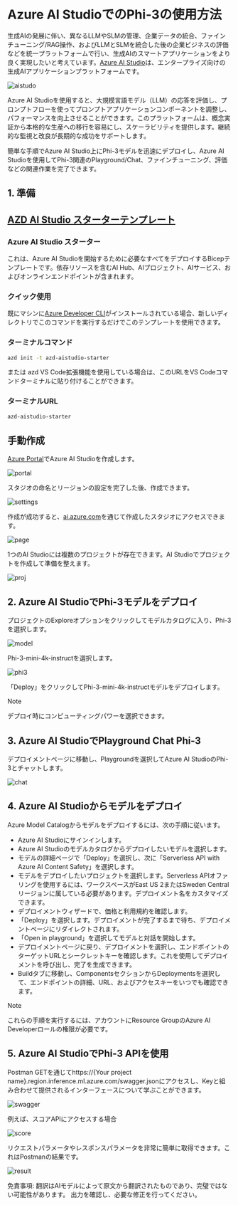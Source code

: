# **Azure AI StudioでのPhi-3の使用方法**

生成AIの発展に伴い、異なるLLMやSLMの管理、企業データの統合、ファインチューニング/RAG操作、およびLLMとSLMを統合した後の企業ビジネスの評価などを統一プラットフォームで行い、生成AIのスマートアプリケーションをより良く実現したいと考えています。[Azure AI Studio](https://ai.azure.com)は、エンタープライズ向けの生成AIアプリケーションプラットフォームです。

![aistudo](../../../../translated_images/ai-studio-home.e25e21a22af0a57c0cb02815f4c7554c8816afe8bc3c3008ac74e2eedd9fbaa9.ja.png)

Azure AI Studioを使用すると、大規模言語モデル（LLM）の応答を評価し、プロンプトフローを使ってプロンプトアプリケーションコンポーネントを調整し、パフォーマンスを向上させることができます。このプラットフォームは、概念実証から本格的な生産への移行を容易にし、スケーラビリティを提供します。継続的な監視と改良が長期的な成功をサポートします。

簡単な手順でAzure AI Studio上にPhi-3モデルを迅速にデプロイし、Azure AI Studioを使用してPhi-3関連のPlayground/Chat、ファインチューニング、評価などの関連作業を完了できます。

## **1. 準備**

## [AZD AI Studio スターターテンプレート](https://azure.github.io/awesome-azd/?name=AI+Studio)

### Azure AI Studio スターター

これは、Azure AI Studioを開始するために必要なすべてをデプロイするBicepテンプレートです。依存リソースを含むAI Hub、AIプロジェクト、AIサービス、およびオンラインエンドポイントが含まれます。

### クイック使用

既にマシンに[Azure Developer CLI](https://learn.microsoft.com/azure/developer/azure-developer-cli/overview?WT.mc_id=aiml-138114-kinfeylo)がインストールされている場合、新しいディレクトリでこのコマンドを実行するだけでこのテンプレートを使用できます。

### ターミナルコマンド

```bash
azd init -t azd-aistudio-starter
```

または
azd VS Code拡張機能を使用している場合は、このURLをVS Codeコマンドターミナルに貼り付けることができます。

### ターミナルURL

```bash
azd-aistudio-starter
```

## 手動作成

[Azure Portal](https://portal.azure.com?WT.mc_id=aiml-138114-kinfeylo)でAzure AI Studioを作成します。

![portal](../../../../translated_images/ai-studio-portal.8ae13fc10a0fe53104d7fe8d1c8c59b53f5ff7f4d74e52d81bcd63b5de6baf13.ja.png)

スタジオの命名とリージョンの設定を完了した後、作成できます。

![settings](../../../../translated_images/ai-studio-settings.ac28832948da45fd844232ae8e743f3e657a4b88e8a02ce80ae6bfad8ba4733a.ja.png)

作成が成功すると、[ai.azure.com](https://ai.azure.com/)を通じて作成したスタジオにアクセスできます。

![page](../../../../translated_images/ai-studio-page.9bfba68b0b3662a5323008dab8d9b24d4fc580be93777203bb64ad78283df469.ja.png)

1つのAI Studioには複数のプロジェクトが存在できます。AI Studioでプロジェクトを作成して準備を整えます。

![proj](../../../../translated_images/ai-studio-proj.62b5b49ee77bd4e382a82c1c28c247c1204c11ea212a4d95b39e467c6a24998f.ja.png)

## **2. Azure AI StudioでPhi-3モデルをデプロイ**

プロジェクトのExploreオプションをクリックしてモデルカタログに入り、Phi-3を選択します。

![model](../../../../translated_images/ai-studio-model.d90f85e0b4ce4bbdde6e460304f2e6676502e86ec0aae8f39dd56b7f0538afb9.ja.png)

Phi-3-mini-4k-instructを選択します。

![phi3](../../../../translated_images/ai-studio-phi3.9320ffe396abdbf9d1026637016462406090df88e0883e411b1984be34ed5710.ja.png)

「Deploy」をクリックしてPhi-3-mini-4k-instructモデルをデプロイします。

> [!NOTE]
>
> デプロイ時にコンピューティングパワーを選択できます。

## **3. Azure AI StudioでPlayground Chat Phi-3**

デプロイメントページに移動し、Playgroundを選択してAzure AI StudioのPhi-3とチャットします。

![chat](../../../../translated_images/ai-studio-chat.ba2c631ac2279f2deb4e87998895b0688e33d2f79475da6a3851e3fb3a0495c5.ja.png)

## **4. Azure AI Studioからモデルをデプロイ**

Azure Model Catalogからモデルをデプロイするには、次の手順に従います。

- Azure AI Studioにサインインします。
- Azure AI Studioのモデルカタログからデプロイしたいモデルを選択します。
- モデルの詳細ページで「Deploy」を選択し、次に「Serverless API with Azure AI Content Safety」を選択します。
- モデルをデプロイしたいプロジェクトを選択します。Serverless APIオファリングを使用するには、ワークスペースがEast US 2またはSweden Centralリージョンに属している必要があります。デプロイメント名をカスタマイズできます。
- デプロイメントウィザードで、価格と利用規約を確認します。
- 「Deploy」を選択します。デプロイメントが完了するまで待ち、デプロイメントページにリダイレクトされます。
- 「Open in playground」を選択してモデルと対話を開始します。
- デプロイメントページに戻り、デプロイメントを選択し、エンドポイントのターゲットURLとシークレットキーを確認します。これを使用してデプロイメントを呼び出し、完了を生成できます。
- Buildタブに移動し、ComponentsセクションからDeploymentsを選択して、エンドポイントの詳細、URL、およびアクセスキーをいつでも確認できます。

> [!NOTE]
> これらの手順を実行するには、アカウントにResource GroupのAzure AI Developerロールの権限が必要です。

## **5. Azure AI StudioでPhi-3 APIを使用**

Postman GETを通じてhttps://{Your project name}.region.inference.ml.azure.com/swagger.jsonにアクセスし、Keyと組み合わせて提供されるインターフェースについて学ぶことができます。

![swagger](../../../../translated_images/ai-studio-swagger.ae9e8fff8aba78ec18dc94b0ef251f0efe4ba90e77618ff0df13e1636e196abf.ja.png)

例えば、スコアAPIにアクセスする場合

![score](../../../../translated_images/ai-studio-score.0d5c8ce86241111633e946acf3413d3073957beb81cd37382cfd084ae310678f.ja.png)

リクエストパラメータやレスポンスパラメータを非常に簡単に取得できます。これはPostmanの結果です。

![result](../../../../translated_images/ai-studio-result.8563455b3a437110aa1d99bfc21cd8c624510b100f20b8907653cba5eef36226.ja.png)

免責事項: 翻訳はAIモデルによって原文から翻訳されたものであり、完璧ではない可能性があります。
出力を確認し、必要な修正を行ってください。
